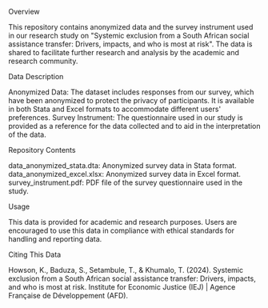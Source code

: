 Overview

This repository contains anonymized data and the survey instrument used in our research study on "Systemic exclusion from a South African social assistance transfer: 
Drivers, impacts, and who is most at risk". The data is shared to facilitate further research and analysis by the academic and research community.

Data Description

Anonymized Data: The dataset includes responses from our survey, which have been anonymized to protect the privacy of participants. It is available in both Stata and Excel formats to accommodate different users' preferences.
Survey Instrument: The questionnaire used in our study is provided as a reference for the data collected and to aid in the interpretation of the data.

Repository Contents

data_anonymized_stata.dta: Anonymized survey data in Stata format.
data_anonymized_excel.xlsx: Anonymized survey data in Excel format.
survey_instrument.pdf: PDF file of the survey questionnaire used in the study.

Usage

This data is provided for academic and research purposes. Users are encouraged to use this data in compliance with ethical standards for handling and reporting data.

Citing This Data

Howson, K., Baduza, S., Setambule, T., & Khumalo, T. (2024). Systemic exclusion from a South African social assistance transfer: Drivers, impacts, and who is most at risk. Institute for Economic Justice (IEJ) | Agence Française de Développement (AFD).
